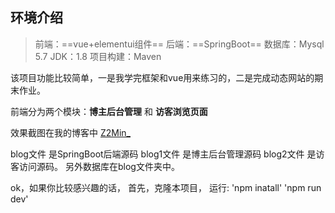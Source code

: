 ## 环境介绍
> 前端：==vue+elementui组件== 
> 后端：==SpringBoot== 
> 数据库：Mysql 5.7 
> JDK：1.8
> 项目构建：Maven

该项目功能比较简单，一是我学完框架和vue用来练习的，二是完成动态网站的期末作业。

前端分为两个模块：**博主后台管理** 和 **访客浏览页面**

效果截图在我的博客中 [Z2Min_](https://blog.csdn.net/queen00000/article/details/105953191)

blog文件 是SpringBoot后端源码 blog1文件 是博主后台管理源码 blog2文件 是访客访问源码。
另外数据库在blog文件夹中。

ok，如果你比较感兴趣的话，
首先，克隆本项目，
运行:
'npm inatall'
'npm run dev'

